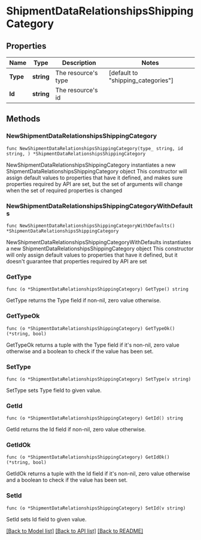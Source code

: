 # ShipmentDataRelationshipsShippingCategory

## Properties

Name | Type | Description | Notes
------------ | ------------- | ------------- | -------------
**Type** | **string** | The resource&#39;s type | [default to "shipping_categories"]
**Id** | **string** | The resource&#39;s id | 

## Methods

### NewShipmentDataRelationshipsShippingCategory

`func NewShipmentDataRelationshipsShippingCategory(type_ string, id string, ) *ShipmentDataRelationshipsShippingCategory`

NewShipmentDataRelationshipsShippingCategory instantiates a new ShipmentDataRelationshipsShippingCategory object
This constructor will assign default values to properties that have it defined,
and makes sure properties required by API are set, but the set of arguments
will change when the set of required properties is changed

### NewShipmentDataRelationshipsShippingCategoryWithDefaults

`func NewShipmentDataRelationshipsShippingCategoryWithDefaults() *ShipmentDataRelationshipsShippingCategory`

NewShipmentDataRelationshipsShippingCategoryWithDefaults instantiates a new ShipmentDataRelationshipsShippingCategory object
This constructor will only assign default values to properties that have it defined,
but it doesn't guarantee that properties required by API are set

### GetType

`func (o *ShipmentDataRelationshipsShippingCategory) GetType() string`

GetType returns the Type field if non-nil, zero value otherwise.

### GetTypeOk

`func (o *ShipmentDataRelationshipsShippingCategory) GetTypeOk() (*string, bool)`

GetTypeOk returns a tuple with the Type field if it's non-nil, zero value otherwise
and a boolean to check if the value has been set.

### SetType

`func (o *ShipmentDataRelationshipsShippingCategory) SetType(v string)`

SetType sets Type field to given value.


### GetId

`func (o *ShipmentDataRelationshipsShippingCategory) GetId() string`

GetId returns the Id field if non-nil, zero value otherwise.

### GetIdOk

`func (o *ShipmentDataRelationshipsShippingCategory) GetIdOk() (*string, bool)`

GetIdOk returns a tuple with the Id field if it's non-nil, zero value otherwise
and a boolean to check if the value has been set.

### SetId

`func (o *ShipmentDataRelationshipsShippingCategory) SetId(v string)`

SetId sets Id field to given value.



[[Back to Model list]](../README.md#documentation-for-models) [[Back to API list]](../README.md#documentation-for-api-endpoints) [[Back to README]](../README.md)


